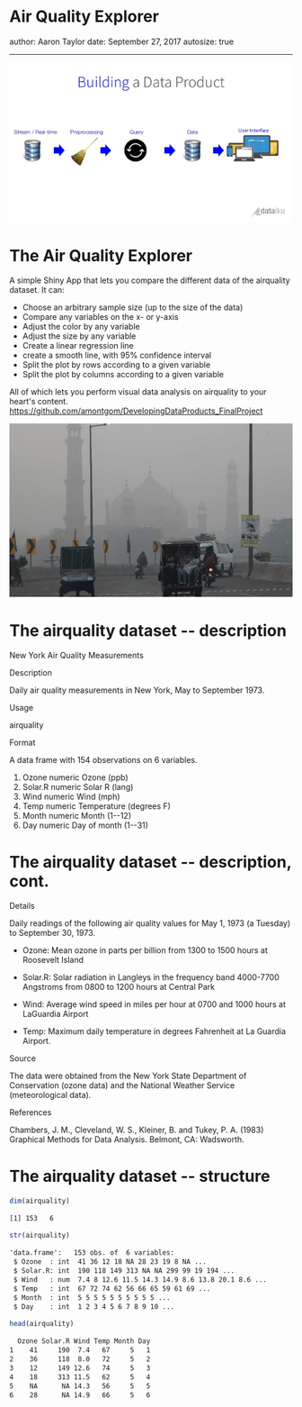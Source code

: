 Air Quality Explorer
========================================================
author: Aaron Taylor
date: September 27, 2017
autosize: true

***
![title](data.jpg)

The Air Quality Explorer
========================================================

A simple Shiny App that lets you compare the different data of the airquality dataset. It can:

- Choose an arbitrary sample size (up to the size of the data)
- Compare any variables on the x- or y-axis
- Adjust the color by any variable
- Adjust the size by any variable
- Create a linear regression line
- create a smooth line, with 95% confidence interval
- Split the plot by rows according to a given variable
- Split the plot by columns according to a given variable

All of which lets you perform visual data analysis on airquality to your heart's content.
https://github.com/amontgom/DevelopingDataProducts_FinalProject

<div align="center">
<img src="smog.jpg" width=548 height=308>
</div>


The airquality dataset -- description
========================================================

New York Air Quality Measurements

Description

Daily air quality measurements in New York, May to September 1973.

Usage

airquality

Format

A data frame with 154 observations on 6 variables.

1.	Ozone	 numeric	 Ozone (ppb)
2.	Solar.R	 numeric	 Solar R (lang)
3.	Wind	 numeric	 Wind (mph)
4.	Temp	 numeric	 Temperature (degrees F)
5.	Month	 numeric	 Month (1--12)
6.	Day	 numeric	 Day of month (1--31)




The airquality dataset -- description, cont.
========================================================
Details

Daily readings of the following air quality values for May 1, 1973 (a Tuesday) to September 30, 1973.

- Ozone: Mean ozone in parts per billion from 1300 to 1500 hours at Roosevelt Island

- Solar.R: Solar radiation in Langleys in the frequency band 4000-7700 Angstroms from 0800 to 1200 hours at Central Park

- Wind: Average wind speed in miles per hour at 0700 and 1000 hours at LaGuardia Airport

- Temp: Maximum daily temperature in degrees Fahrenheit at La Guardia Airport.

Source

The data were obtained from the New York State Department of Conservation (ozone data) and the National Weather Service (meteorological data).

References

Chambers, J. M., Cleveland, W. S., Kleiner, B. and Tukey, P. A. (1983) Graphical Methods for Data Analysis. Belmont, CA: Wadsworth.


The airquality dataset -- structure
========================================================


```r
dim(airquality)
```

```
[1] 153   6
```

```r
str(airquality)
```

```
'data.frame':	153 obs. of  6 variables:
 $ Ozone  : int  41 36 12 18 NA 28 23 19 8 NA ...
 $ Solar.R: int  190 118 149 313 NA NA 299 99 19 194 ...
 $ Wind   : num  7.4 8 12.6 11.5 14.3 14.9 8.6 13.8 20.1 8.6 ...
 $ Temp   : int  67 72 74 62 56 66 65 59 61 69 ...
 $ Month  : int  5 5 5 5 5 5 5 5 5 5 ...
 $ Day    : int  1 2 3 4 5 6 7 8 9 10 ...
```

```r
head(airquality)
```

```
  Ozone Solar.R Wind Temp Month Day
1    41     190  7.4   67     5   1
2    36     118  8.0   72     5   2
3    12     149 12.6   74     5   3
4    18     313 11.5   62     5   4
5    NA      NA 14.3   56     5   5
6    28      NA 14.9   66     5   6
```
